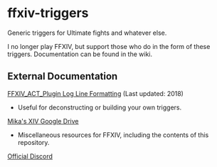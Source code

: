 # ffxiv-triggers
Generic triggers for Ultimate fights and whatever else.

I no longer play FFXIV, but support those who do in the form of these triggers. Documentation can be found in the wiki.

## External Documentation

[FFXIV_ACT_Plugin Log Line Formatting](https://docs.google.com/document/d/1OfwmYlSol4XnqWr9aH1dNzUw06RDV04ZN0lMnYwLS1I) (Last updated: 2018)
* Useful for deconstructing or building your own triggers.

[Mika's XIV Google Drive](https://drive.google.com/drive/u/0/folders/1_75-KdIF1xfKFNkeCihFFMdrSY3tUjLN)
* Miscellaneous resources for FFXIV, including the contents of this repository.

[Official Discord](http://bit.ly/MikaTriggers)
